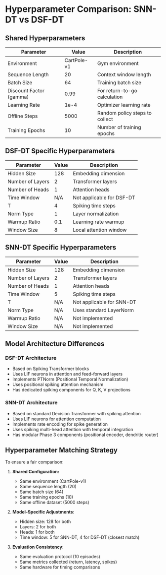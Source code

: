 # Hyperparameter Comparison: SNN-DT vs DSF-DT

## Shared Hyperparameters

| Parameter | Value | Description |
|----------|-------|-------------|
| Environment | CartPole-v1 | Gym environment |
| Sequence Length | 20 | Context window length |
| Batch Size | 64 | Training batch size |
| Discount Factor (gamma) | 0.99 | For return-to-go calculation |
| Learning Rate | 1e-4 | Optimizer learning rate |
| Offline Steps | 5000 | Random policy steps to collect |
| Training Epochs | 10 | Number of training epochs |

## DSF-DT Specific Hyperparameters

| Parameter | Value | Description |
|----------|-------|-------------|
| Hidden Size | 128 | Embedding dimension |
| Number of Layers | 2 | Transformer layers |
| Number of Heads | 1 | Attention heads |
| Time Window | N/A | Not applicable for DSF-DT |
| T | 4 | Spiking time steps |
| Norm Type | 1 | Layer normalization |
| Warmup Ratio | 0.1 | Learning rate warmup |
| Window Size | 8 | Local attention window |

## SNN-DT Specific Hyperparameters

| Parameter | Value | Description |
|----------|-------|-------------|
| Hidden Size | 128 | Embedding dimension |
| Number of Layers | 2 | Transformer layers |
| Number of Heads | 1 | Attention heads |
| Time Window | 5 | Spiking time steps |
| T | N/A | Not applicable for SNN-DT |
| Norm Type | N/A | Uses standard LayerNorm |
| Warmup Ratio | N/A | Not implemented |
| Window Size | N/A | Not implemented |

## Model Architecture Differences

### DSF-DT Architecture
- Based on Spiking Transformer blocks
- Uses LIF neurons in attention and feed-forward layers
- Implements PTNorm (Positional Temporal Normalization)
- Uses positional spiking attention mechanism
- Has dedicated spiking components for Q, K, V projections

### SNN-DT Architecture
- Based on standard Decision Transformer with spiking attention
- Uses LIF neurons for attention computation
- Implements rate encoding for spike generation
- Uses spiking multi-head attention with temporal integration
- Has modular Phase 3 components (positional encoder, dendritic router)

## Hyperparameter Matching Strategy

To ensure a fair comparison:

1. **Shared Configuration:**
   - Same environment (CartPole-v1)
   - Same sequence length (20)
   - Same batch size (64)
   - Same training epochs (10)
   - Same offline dataset (5000 steps)

2. **Model-Specific Adjustments:**
   - Hidden size: 128 for both
   - Layers: 2 for both
   - Heads: 1 for both
   - Time window: 5 for SNN-DT, 4 for DSF-DT (closest match)

3. **Evaluation Consistency:**
   - Same evaluation protocol (10 episodes)
   - Same metrics collected (return, latency, spikes)
   - Same hardware for timing comparisons